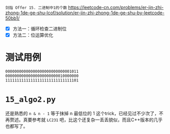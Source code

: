 
`剑指 Offer 15. 二进制中1的个数` https://leetcode-cn.com/problems/er-jin-zhi-zhong-1de-ge-shu-lcof/solution/er-jin-zhi-zhong-1de-ge-shu-by-leetcode-50bb1/
- [x] 方法一：循环检查二进制位
- [x] 方法二：位运算优化

# 测试用例

```
00000000000000000000000000001011
00000000000000000000000010000000
11111111111111111111111111111101
```

# `15_algo2.py`

还是熟悉的 `n & n - 1` 等于抹掉 n 最低位的 1 这个trick，已经见过不少次了，不再赘述。真要参考就 `LC231` 吧，比这个还复杂一丢丢貌似，而且C++版本的几乎也都写了。 
